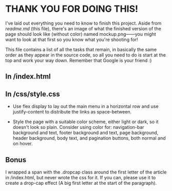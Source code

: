 # THANK YOU FOR DOING THIS!
I've laid out everything you need to know to finish this project. Aside from *readme.md* (this file), there's an image of what the finished version of the page should look like (without color) named mockup.png——you might want to look at that first so you know what you're shooting for!

This file contains a list of all the tasks that remain, in basically the same order as they appear in the source code, so all you need to do is start at the top and work your way down. Remember that Google is your friend :)

## In /index.html
<!-- + The page needs a better title. Think of one and change it to that. -->

<!-- + The stylesheet needs to be hooked up to the page. In the head section, add a link to our external stylesheet: it's named style.css and it's located inside the /css folder. -->

<!-- + One image still needs to be added. Inside the article element, there's a figure without an image. Add an image element that links to the dodo.jpg file inside the /img folder. Don't forget to use the alt attribute! -->

## In /css/style.css
<!-- + Set the default font on the body to 'Gentium Book Basic' with a fallback to serif, so it will be inherited by the rest of the elements. -->

+ Use flex display to lay out the main menu in a horizontal row and use justify-content to distribute the links as space-between.

<!-- + Use left and right auto margin to center both the header and article sections horizontally on the page. -->

<!-- + Horizontally center the header h1 elements and use the font and text-transform properties to visually distinguish class .small from the other h1. Try to set it to 900-weight, Lato font (with a sans-serif fallback), in all caps. It should probably also be smaller in size. -->

<!-- + Use float to position the article figure on the right-hand side of the text. -->

<!-- + Use font to style the figcaption so that the size is smaller and the font is lighter-weight and visually distinct (a different font-family) from the body text. -->

<!-- + Use auto margins, flex display, and justify-content to evenly distribute (space-evenly) the pagination buttons at the bottom of the page. -->

<!-- + Add your name to the footer copyright. -->

+ Style the page with a suitable color scheme, either light or dark, so it doesn't look so plain. Consider using color for: navigation-bar background and text, footer background and text, page background, header background, body text, and pagination buttons, both normal and on hover.

## Bonus
I wrapped a span with the .dropcap class around the first letter of the article in /index.html, but never wrote the css for it. If you can, please use it to create a drop-cap effect (A big first letter at the start of the paragraph).
